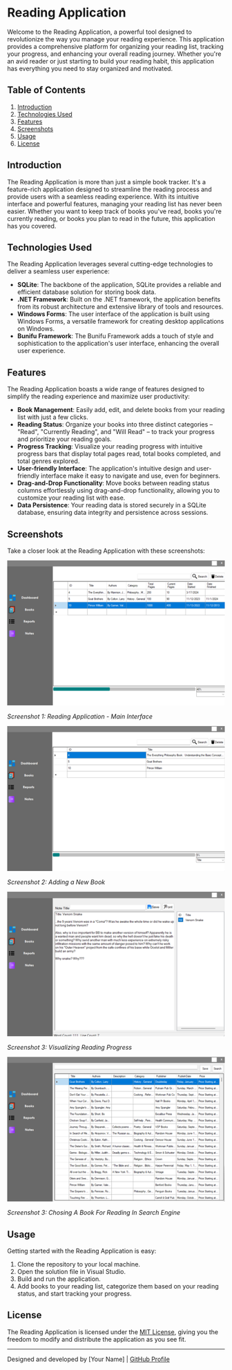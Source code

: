 # Reading Application

Welcome to the Reading Application, a powerful tool designed to revolutionize the way you manage your reading experience. This application provides a comprehensive platform for organizing your reading list, tracking your progress, and enhancing your overall reading journey. Whether you're an avid reader or just starting to build your reading habit, this application has everything you need to stay organized and motivated.

## Table of Contents
1. [Introduction](#introduction)
2. [Technologies Used](#technologies-used)
3. [Features](#features)
4. [Screenshots](#screenshots)
5. [Usage](#usage)
6. [License](#license)

## Introduction

The Reading Application is more than just a simple book tracker. It's a feature-rich application designed to streamline the reading process and provide users with a seamless reading experience. With its intuitive interface and powerful features, managing your reading list has never been easier. Whether you want to keep track of books you've read, books you're currently reading, or books you plan to read in the future, this application has you covered.

## Technologies Used

The Reading Application leverages several cutting-edge technologies to deliver a seamless user experience:

- **SQLite**: The backbone of the application, SQLite provides a reliable and efficient database solution for storing book data.
- **.NET Framework**: Built on the .NET framework, the application benefits from its robust architecture and extensive library of tools and resources.
- **Windows Forms**: The user interface of the application is built using Windows Forms, a versatile framework for creating desktop applications on Windows.
- **Bunifu Framework**: The Bunifu Framework adds a touch of style and sophistication to the application's user interface, enhancing the overall user experience.

## Features

The Reading Application boasts a wide range of features designed to simplify the reading experience and maximize user productivity:

- **Book Management**: Easily add, edit, and delete books from your reading list with just a few clicks.
- **Reading Status**: Organize your books into three distinct categories – "Read", "Currently Reading", and "Will Read" – to track your progress and prioritize your reading goals.
- **Progress Tracking**: Visualize your reading progress with intuitive progress bars that display total pages read, total books completed, and total genres explored.
- **User-friendly Interface**: The application's intuitive design and user-friendly interface make it easy to navigate and use, even for beginners.
- **Drag-and-Drop Functionality**: Move books between reading status columns effortlessly using drag-and-drop functionality, allowing you to customize your reading list with ease.
- **Data Persistence**: Your reading data is stored securely in a SQLite database, ensuring data integrity and persistence across sessions.

## Screenshots

Take a closer look at the Reading Application with these screenshots:

![Screenshot 1](https://github.com/EXDEICIDA/ReadingApplication/blob/749ee1b38601f928968ece87d2c20995b52c94cc/BookAppShowCase/Screenshot%202024-03-19%20031551.png)

*Screenshot 1: Reading Application - Main Interface*

![Screenshot 2](https://github.com/EXDEICIDA/ReadingApplication/blob/749ee1b38601f928968ece87d2c20995b52c94cc/BookAppShowCase/Screenshot%202024-03-19%20031721.png)

*Screenshot 2: Adding a New Book*

![Screenshot 3](https://github.com/EXDEICIDA/ReadingApplication/blob/749ee1b38601f928968ece87d2c20995b52c94cc/BookAppShowCase/Screenshot%202024-03-19%20032314.png)

*Screenshot 3: Visualizing Reading Progress*

![Screenshot 4](https://github.com/EXDEICIDA/ReadingApplication/blob/a87cf3ed1e541b5ca245568910323b0cdfe5c642/BookAppShowCase/Screenshot%202024-03-19%20031809.png)

*Screenshot 3: Chosing A Book For Reading In Search Engine*

## Usage

Getting started with the Reading Application is easy:

1. Clone the repository to your local machine.
2. Open the solution file in Visual Studio.
3. Build and run the application.
4. Add books to your reading list, categorize them based on your reading status, and start tracking your progress.

## License

The Reading Application is licensed under the [MIT License](https://opensource.org/licenses/MIT), giving you the freedom to modify and distribute the application as you see fit.

---
Designed and developed by [Your Name] | [GitHub Profile](https://github.com/yourprofile)
